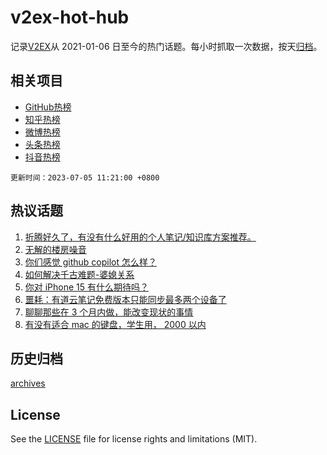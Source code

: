 # v2ex-hot-hub

 记录[V2EX](https://www.v2ex.com/)从 2021-01-06 日至今的热门话题。每小时抓取一次数据，按天[归档](archives)。
 
 ## 相关项目

- [GitHub热榜](https://github.com/snaildev/github-hot-hub)
- [知乎热榜](https://github.com/snaildev/zhihu-hot-hub)
- [微博热榜](https://github.com/snaildev/weibo-hot-hub)
- [头条热榜](https://github.com/snaildev/toutiao-hot-hub)
- [抖音热榜](https://github.com/snaildev/douyin-hot-hub)


 `更新时间：2023-07-05 11:21:00 +0800`

## 热议话题

1. [折腾好久了，有没有什么好用的个人笔记/知识库方案推荐。](https://www.v2ex.com/t/953991)
1. [无解的楼房噪音](https://www.v2ex.com/t/954079)
1. [你们感觉 github copilot 怎么样？](https://www.v2ex.com/t/953968)
1. [如何解决千古难题-婆媳关系](https://www.v2ex.com/t/953990)
1. [你对 iPhone 15 有什么期待吗？](https://www.v2ex.com/t/954175)
1. [噩耗：有道云笔记免费版本只能同步最多两个设备了](https://www.v2ex.com/t/953969)
1. [聊聊那些在 3 个月内做，能改变现状的事情](https://www.v2ex.com/t/953989)
1. [有没有适合 mac 的键盘，学生用， 2000 以内](https://www.v2ex.com/t/954097)

## 历史归档

[archives](archives)

## License

See the [LICENSE](LICENSE) file for license rights and limitations (MIT).
